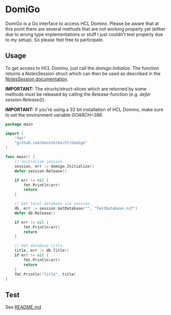 # DomiGo
DomiGo is a Go interface to access HCL Domino. Please be aware that at this point there are several methods that are not working properly yet (either due to wrong type implementations or stuff I just couldn't test properly due to my setup). So please feel free to participate.

## Usage
To get access to HCL Domino, just call the *domigo.Initialize*. The function returns a NotesSession struct which can then be used as described in the [NotesSession documentation](https://help.hcl-software.com/dom_designer/14.0.0/basic/H_NOTESSESSION_CLASS.html).

**IMPORTANT:** The structs/struct-slices which are returned by some methods must be released by calling the *Release*-function (e.g. *defer session.Release()*).

**IMPORTANT:** If you're using a 32 bit installation of HCL Domino, make sure to set the environment variable *GOARCH=386*.

```go
package main

import (
    "fmt"
	"github.com/monstermichl/domigo"
)

func main() {
    // Initialize session.
    session, err := domigo.Initialize()
    defer session.Release()

    if err != nil {
        fmt.Println(err)
        return
    }

    // Get local database via session.
    db, err := session.GetDatabase("", "TestDatabase.nsf")
    defer db.Release()

    if err != nil {
        fmt.Println(err)
        return
    }

    // Get database title.
    title, err := db.Title()
    if err != nil {
        fmt.Println(err)
        return
    }
    fmt.Println("Title", title)
}
```

## Test
See [README.md](https://github.com/monstermichl/domigo/tree/main/test/README.md)
